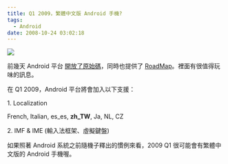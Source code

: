 ```yaml
---
title: Q1 2009，繁體中文版 Android 手機?
tags:
  - Android
date: 2008-10-24 03:02:18
---
```


[![](http://phandroid.com/wp-content/uploads/2008/10/andrroid_keyboard.png)](http://phandroid.com/wp-content/uploads/2008/10/andrroid_keyboard.png)

前幾天 Android 平台 [開放了原始碼](http://source.android.com/)，同時也提供了 [RoadMap](http://source.android.com/roadmap)。裡面有很值得玩味的訊息。

在 Q1 2009，Android 平台將會加入以下支援：

1\. Localization

French, Italian, es_es, <span style="font-weight: bold;">zh_TW</span>, Ja, NL, CZ

2\. IMF &amp; IME (輸入法框架、虛擬鍵盤)

如果照著 Android 系統之前隨機子釋出的慣例來看，2009 Q1 很可能會有繁體中文版的 Android 手機喔。